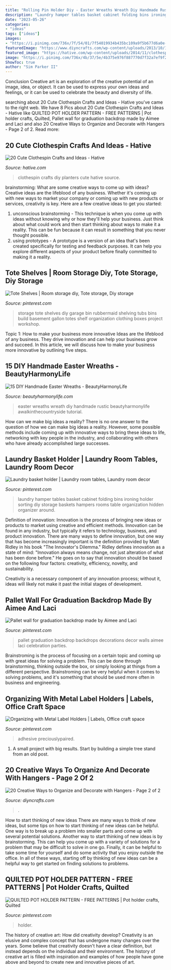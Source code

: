 ```yaml
---
title: "Rolling Pin Holder Diy - Easter Wreaths Wreath Diy Handmade Rustic Beautyharmonylife Awalkinthecountryside Tutorial"
description: "Laundry hamper tables basket cabinet folding bins ironing holder sorting diy storage baskets hampers rooms table organization hidden organizer around"
date: "2023-05-26"
categories:
- "ideas"
tags: ["ideas"]
images:
- "https://i.pinimg.com/736x/7f/54/01/7f54019934b435bc109a9f5b677d6a0e--laundry-room-tables-laundry-rooms.jpg"
featuredImage: "https://www.diyncrafts.com/wp-content/uploads/2013/10/19-shirt-hanging-trick.jpg"
featured_image: "https://hative.com/wp-content/uploads/2014/11/clothespin-crafts/7-diy-clothespin-planters.jpg"
image: "https://i.pinimg.com/736x/4b/37/5e/4b375e976f887770d7f32a7ef9f2c92a--pallet-walls-graduation-ideas.jpg"
ShowToc: true
author: "Sim Parker II"
---
```



Conclusion
Creative art is an exploration of the creative potential of an image, idea, or object. It can be used to express your own ideas and feelings, or it can be used to celebrate the beauty and diversity of life.

	

		
searching about 20 Cute Clothespin Crafts and Ideas - Hative you've came to the right web. We have 8 Pics about 20 Cute Clothespin Crafts and Ideas - Hative like QUILTED POT HOLDER PATTERN - FREE PATTERNS | Pot holder crafts, Quilted, Pallet wall for graduation backdrop made by Aimee and Laci and also 20 Creative Ways to Organize and Decorate with Hangers - Page 2 of 2. Read more:
		
    
## 20 Cute Clothespin Crafts And Ideas - Hative

<img loading=lazy src="https://hative.com/wp-content/uploads/2014/11/clothespin-crafts/7-diy-clothespin-planters.jpg" onerror="this.onerror=null;this.src='https://tse4.mm.bing.net/th?id=OIP.K0qzoDqxIm3z3ZoD2n1upAHaMb&amp;pid=15.1';" alt="20 Cute Clothespin Crafts and Ideas - Hative">

_Source: hative.com_

>clothespin crafts diy planters cute hative source. 

	

brainstorming: What are some creative ways to come up with ideas?
Creative ideas are the lifeblood of any business. Whether it's coming up with new ways to market your company or coming up with new products or services, creativity is key. Here are a few creative ideas to get you started: 
1. unconscious brainstorming - This technique is when you come up with ideas without knowing why or how they'll help your business. Just think about what could work and then start thinking about ways to make it a reality. This can be fun because it can result in something that you never thought possible. 
2. using prototypes - A prototype is a version of an idea that's been created specifically for testing and feedback purposes. It can help you explore different aspects of your product before finally committed to making it a reality.

    
## Tote Shelves | Room Storage Diy, Tote Storage, Diy Storage

<img loading=lazy src="https://i.pinimg.com/736x/7e/2d/3e/7e2d3e053ca1b7c1368bdd2f179ce0c9--diy-garage-shelves-build-shelves.jpg" onerror="this.onerror=null;this.src='https://tse1.mm.bing.net/th?id=OIP.8SaRf0-0lDZCcXDa-N8AXgHaJ4&amp;pid=15.1';" alt="Tote Shelves | Room storage diy, Tote storage, Diy storage">

_Source: pinterest.com_

>storage tote shelves diy garage bin rubbermaid shelving tubs bins build basement gallon totes shelf organization clothing boxes project workshop. 

	

Topic 1: How to make your business more innovative
Ideas are the lifeblood of any business. They drive innovation and can help your business grow and succeed. In this article, we will discuss how to make your business more innovative by outlining five steps.

    
## 15 DIY Handmade Easter Wreaths - BeautyHarmonyLife

<img loading=lazy src="https://beautyharmonylife.com/wp-content/uploads/2014/03/Rustic-Easter-Wreath.jpg" onerror="this.onerror=null;this.src='https://tse2.mm.bing.net/th?id=OIP.MCc-8FoEj3oWDAQAut6TUwHaJx&amp;pid=15.1';" alt="15 DIY Handmade Easter Wreaths - BeautyHarmonyLife">

_Source: beautyharmonylife.com_

>easter wreaths wreath diy handmade rustic beautyharmonylife awalkinthecountryside tutorial. 

	

How can we make big ideas a reality?
There is no one answer to the question of how we can make big ideas a reality. However, some possible methods include coming up with innovative ways to bring these ideas to life, networking with key people in the industry, and collaborating with others who have already accomplished large successes.

    
## Laundry Basket Holder | Laundry Room Tables, Laundry Room Decor

<img loading=lazy src="https://i.pinimg.com/736x/7f/54/01/7f54019934b435bc109a9f5b677d6a0e--laundry-room-tables-laundry-rooms.jpg" onerror="this.onerror=null;this.src='https://tse2.mm.bing.net/th?id=OIP.x5sRyk0ISjGvek9sxcexvAHaHW&amp;pid=15.1';" alt="Laundry basket holder | Laundry room tables, Laundry room decor">

_Source: pinterest.com_

>laundry hamper tables basket cabinet folding bins ironing holder sorting diy storage baskets hampers rooms table organization hidden organizer around. 

	

Definition of innovation:
Innovation is the process of bringing new ideas or products to market using creative and efficient methods. Innovation can be found in any industry, but typically it refers to technology, business, and product innovation.
There are many ways to define innovation, but one way that has become increasingly important is the definition provided by Matt Ridley in his book "The Innovator's Dilemma." Ridley defines innovation as a state of mind: "Innovation always means change, not just alteration of what has been done before." He goes on to say that innovation should be based on the following four factors: creativity, efficiency, novelty, and sustainability.

Creativity is a necessary component of any innovation process; without it, ideas will likely not make it past the initial stages of development.

    
## Pallet Wall For Graduation Backdrop Made By Aimee And Laci

<img loading=lazy src="https://i.pinimg.com/736x/4b/37/5e/4b375e976f887770d7f32a7ef9f2c92a--pallet-walls-graduation-ideas.jpg" onerror="this.onerror=null;this.src='https://tse1.mm.bing.net/th?id=OIP.Bc2X5Yuh1EhWZJQLOjkXhAHaJ3&amp;pid=15.1';" alt="Pallet wall for graduation backdrop made by Aimee and Laci">

_Source: pinterest.com_

>pallet graduation backdrop backdrops decorations decor walls aimee laci celebration parties. 

	

Brainstroming is the process of focusing on a certain topic and coming up with great ideas for solving a problem. This can be done through brainstorming, thinking outside the box, or simply looking at things from a different perspective. Brainstroming can be very helpful when it comes to solving problems, and it's something that should be used more often in business and engineering.

    
## Organizing With Metal Label Holders | Labels, Office Craft Space

<img loading=lazy src="https://i.pinimg.com/736x/25/ff/95/25ff95f60acbce18743e0d18d8e258ca.jpg" onerror="this.onerror=null;this.src='https://tse2.mm.bing.net/th?id=OIP.HQoMrSyKcpy7QiSp26DSXgHaJ4&amp;pid=15.1';" alt="Organizing with Metal Label Holders | Labels, Office craft space">

_Source: pinterest.com_

>adhesive preciouslypaired. 

	

1. A small project with big results. Start by building a simple tree stand from an old post.

    
## 20 Creative Ways To Organize And Decorate With Hangers - Page 2 Of 2

<img loading=lazy src="https://www.diyncrafts.com/wp-content/uploads/2013/10/19-shirt-hanging-trick.jpg" onerror="this.onerror=null;this.src='https://tse1.mm.bing.net/th?id=OIP.YfjB3drby5C0C4S_3nip-wHaJ4&amp;pid=15.1';" alt="20 Creative Ways to Organize and Decorate with Hangers - Page 2 of 2">

_Source: diyncrafts.com_

>. 

	

How to start thinking of new ideas
There are many ways to think of new ideas, but some tips on how to start thinking of new ideas can be helpful. One way is to break up a problem into smaller parts and come up with several potential solutions. Another way to start thinking of new ideas is by brainstorming. This can help you come up with a variety of solutions for a problem that may be difficult to solve in one go. Finally, it can be helpful to take some time for yourself and do some activity that you enjoy outside the office. In all of these ways, starting off by thinking of new ideas can be a helpful way to get started on finding solutions to problems.

    
## QUILTED POT HOLDER PATTERN - FREE PATTERNS | Pot Holder Crafts, Quilted

<img loading=lazy src="https://i.pinimg.com/736x/9a/49/8e/9a498e4d45407c2207efb73ad87f3ea4--pot-holder-crafts-pot-holders.jpg" onerror="this.onerror=null;this.src='https://tse2.mm.bing.net/th?id=OIP.tEs26L_EIZj5Zl_nmTmP7wHaEw&amp;pid=15.1';" alt="QUILTED POT HOLDER PATTERN - FREE PATTERNS | Pot holder crafts, Quilted">

_Source: pinterest.com_

>holder. 

	

The history of creative art: How did creativity develop?
Creativity is an elusive and complex concept that has undergone many changes over the years. Some believe that creativity doesn't have a clear definition, but instead depends on the individual and their environment. The history of creative art is filled with inspiration and examples of how people have gone above and beyond to create new and innovative pieces of art.

